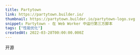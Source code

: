 ```yaml
---
title: Partytown
link: https://partytown.builder.io/
thumbnail: https://partytown.builder.io/partytown-logo.svg
snippet: Partytown - 在 Web Worker 中运行第三方脚本
tags: ["性能优化"]
createdAt: 2022-03-28T00:00:00.000Z
---
```

开源